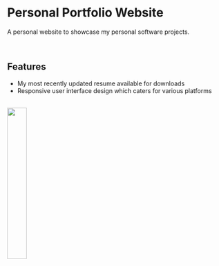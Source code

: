 # Personal Portfolio Website 

A personal website to showcase my personal software projects. 

<br/> 

## Features 
- My most recently updated resume available for downloads
- Responsive user interface design which caters for various platforms 

<br/> 

<img src="https://user-images.githubusercontent.com/59403437/97099385-4c54ed00-16c3-11eb-99ce-6285da03a26e.PNG" width="30%">
